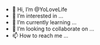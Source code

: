 - 👋 Hi, I’m @YoLoveLife
- 👀 I’m interested in ...
- 🌱 I’m currently learning ...
- 💞️ I’m looking to collaborate on ...
- 📫 How to reach me ...

<!---
YoLoveLife/YoLoveLife is a ✨ special ✨ repository because its `README.md` (this file) appears on your GitHub profile.
You can click the Preview link to take a look at your changes.
--->

